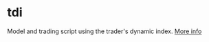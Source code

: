 # tdi
Model and trading script using the trader's dynamic index. [More info]([url](https://tradingstrategyguides.com/best-traders-dynamic-index-strategy/)https://tradingstrategyguides.com/best-traders-dynamic-index-strategy/)

